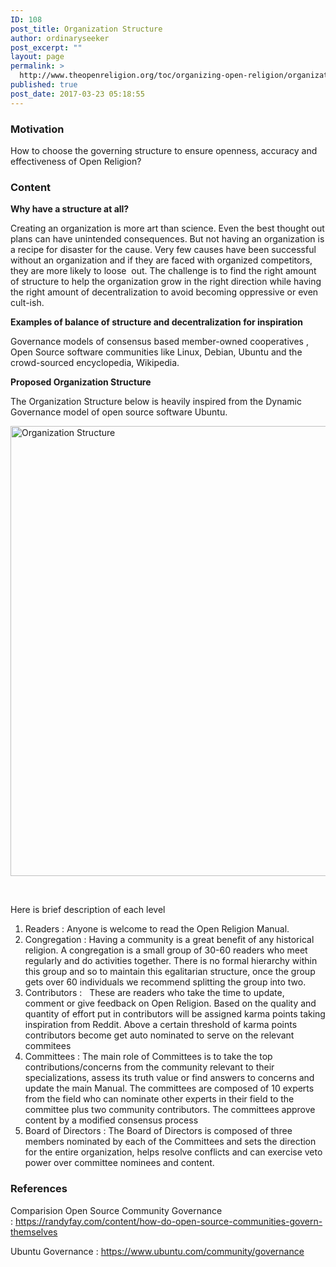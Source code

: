 ```yaml
---
ID: 108
post_title: Organization Structure
author: ordinaryseeker
post_excerpt: ""
layout: page
permalink: >
  http://www.theopenreligion.org/toc/organizing-open-religion/organization-structure/
published: true
post_date: 2017-03-23 05:18:55
---
```

<h3>Motivation</h3>
How to choose the governing structure to ensure openness, accuracy and effectiveness of Open Religion?
<h3>Content</h3>
<strong>Why have a structure at all?</strong>

Creating an organization is more art than science. Even the best thought out plans can have unintended consequences. But not having an organization is a recipe for disaster for the cause. Very few causes have been successful without an organization and if they are faced with organized competitors, they are more likely to loose  out. The challenge is to find the right amount of structure to help the organization grow in the right direction while having the right amount of decentralization to avoid becoming oppressive or even cult-ish.

<strong>Examples of balance of structure and decentralization for inspiration</strong>

Governance models of consensus based member-owned cooperatives , Open Source software communities like Linux, Debian, Ubuntu and the crowd-sourced encyclopedia, Wikipedia.

<strong>Proposed Organization Structure</strong>

The Organization Structure below is heavily inspired from the Dynamic Governance model of open source software Ubuntu.

<a href="http://www.theopenreligion.org/wp-content/uploads/2018/03/OrgStructure2.png"><img class="aligncenter size-full wp-image-330" src="http://www.theopenreligion.org/wp-content/uploads/2018/03/OrgStructure2.png" alt="Organization Structure" width="1280" height="720" /></a>

&nbsp;

Here is brief description of each level
<ol>
 	<li>Readers : Anyone is welcome to read the Open Religion Manual.</li>
 	<li>Congregation : Having a community is a great benefit of any historical religion. A congregation is a small group of 30-60 readers who meet regularly and do activities together. There is no formal hierarchy within this group and so to maintain this egalitarian structure, once the group gets over 60 individuals we recommend splitting the group into two.</li>
 	<li>Contributors :   These are readers who take the time to update, comment or give feedback on Open Religion. Based on the quality and quantity of effort put in contributors will be assigned karma points taking inspiration from Reddit. Above a certain threshold of karma points contributors become get auto nominated to serve on the relevant commitees</li>
 	<li>Committees : The main role of Committees is to take the top contributions/concerns from the community relevant to their specializations, assess its truth value or find answers to concerns and update the main Manual. The committees are composed of 10 experts from the field who can nominate other experts in their field to the committee plus two community contributors. The committees approve content by a modified consensus process</li>
 	<li>Board of Directors : The Board of Directors is composed of three members nominated by each of the Committees and sets the direction for the entire organization, helps resolve conflicts and can exercise veto power over committee nominees and content.</li>
</ol>
<h3>References</h3>
Comparision Open Source Community Governance : <a href="https://randyfay.com/content/how-do-open-source-communities-govern-themselves">https://randyfay.com/content/how-do-open-source-communities-govern-themselves</a>

Ubuntu Governance : <a href="https://www.ubuntu.com/about/about-ubuntu/conduct">https://www.ubuntu.com/community/governance</a>